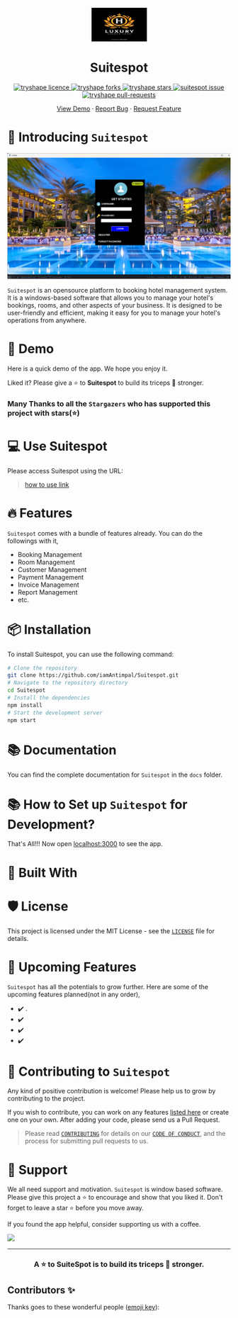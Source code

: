 
<!-- ALL-CONTRIBUTORS-BADGE:START - Do not remove or modify this section -->

<!-- ALL-CONTRIBUTORS-BADGE:END -->
<p align="center">
    <a href="https://tryshape.vercel.app/" target="_blank">
        <img src="Image\logo1.jpg" alt="logo" width="125"/>
    </a>

</p>
<p align="center">
<!-- <img src="./public/readme/tryshape-text-transparent.png" alt="name"/> -->
<h1 align="center">Suitespot</h1>

<p align="center">
<a href="https://github.com/iamAntimpal/Suitespot/blob/master/LICENSE" target="blank">
<img src="https://img.shields.io/github/license/iamAntimpal/Suitespot?style=flat-square" alt="tryshape licence" />
</a>
<a href="https://github.com/iamAntimpal/Suitespot/fork" target="blank">
<img src="https://img.shields.io/github/forks/iamAntimpal/Suitespot?style=flat-square" alt="tryshape forks"/>
</a>
<a href="https://github.com/iamAntimpal/Suitespot/stargazers" target="blank">
<img src="https://img.shields.io/github/stars/iamAntimpal/Suitespot?style=flat-square" alt="tryshape stars"/>
</a>
<a href="https://github.com/iamAntimpal/Suitespot/issues" target="blank">
<img src="https://img.shields.io/github/issues/iamAntimpal/Suitespot?style=flat-square" alt="suitespot issue"/>
</a>
<a href="https://github.com/iamAntimpal/Suitespot/pulls" target="blank">
<img src="https://img.shields.io/github/issues-pr/iamAntimpal/Suitespot?style=flat-square" alt="tryshape pull-requests"/>
</a>


</p>

<p align="center">
    <a href="" target="blank">View Demo</a>
    ·
    <a href="https://github.com/iamAntimpal/Suitespot/issues/new/choose">Report Bug</a>
    ·
    <a href="https://github.com/iamAntimpal/Suitespot/issues/new/choose">Request Feature</a>
</p>

# 👋 Introducing `Suitespot`

<p align="center">
    <a href="" target="blank"/>
        <img src="./screenshot/landing.png" alt="landing" />
    </a>
</p>

`Suitespot` is an opensource platform to booking hotel management system. It is a windows-based software that allows you to manage your hotel's bookings, rooms, and other aspects of your business. It is designed to be user-friendly and efficient, making it easy for you to manage your hotel's operations from anywhere.

# 🚀 Demo

Here is a quick demo of the app. We hope you enjoy it.

<!-- > [The Demo Link](https://www.youtube.com) -->

Liked it? Please give a ⭐️ to <b>Suitespot</b> to build its triceps 💪 stronger.

### Many Thanks to all the `Stargazers` who has supported this project with stars(⭐)

<!-- [![Stargazers repo roster for @TryShape/tryshape](https://reporoster.com/stars/TryShape/tryshape)](https://github.com/TryShape/tryshape/stargazers) -->

# 💻 Use Suitespot

Please access Suitespot using the URL:

> [how to use link](https://github.com/iamAntimPal/SuiteSpot/blob/main/HOWTOUSE.md)

# 🔥 Features
`Suitespot` comes with a bundle of features already. You can do the followings with it,

- Booking Management
- Room Management
- Customer Management
- Payment Management
- Invoice Management
- Report Management
- etc.

# 📦 Installation
To install Suitespot, you can use the following command:
```bash
# Clone the repository
git clone https://github.com/iamAntimpal/Suitespot.git
# Navigate to the repository directory
cd Suitespot
# Install the dependencies
npm install
# Start the development server
npm start
```
# 📚 Documentation
You can find the complete documentation for `Suitespot` in the `docs` folder.
# 📚 How to Set up `Suitespot` for Development?


That's All!!! Now open [localhost:3000](http://localhost:3000/) to see the app.

# 🍔 Built With

# 🛡️ License

This project is licensed under the MIT License - see the [`LICENSE`](LICENSE) file for details.

# 🦄 Upcoming Features

`Suitespot` has all the potentials to grow further. Here are some of the upcoming features planned(not in any order),

- ✔️ .
- ✔️ 
- ✔️ 
- ✔️ 



# 🤝 Contributing to `Suitespot`

Any kind of positive contribution is welcome! Please help us to grow by contributing to the project.

If you wish to contribute, you can work on any features [listed here](https://github.com/iamAntimPal/Suitespot/#-upcoming-features) or create one on your own. After adding your code, please send us a Pull Request.

> Please read [`CONTRIBUTING`](CONTRIBUTING.md) for details on our [`CODE OF CONDUCT`](CODE_OF_CONDUCT.md), and the process for submitting pull requests to us.

# 🙏 Support

We all need support and motivation. `Suitespot` is window based software. Please give this project a ⭐️ to encourage and show that you liked it. Don't forget to leave a star ⭐️ before you move away.

If you found the app helpful, consider supporting us with a coffee.

<a href="https://buymeacoffee.com/antimpal01l">
    <img src="https://cdn.buymeacoffee.com/buttons/v2/default-yellow.png" height="50px">
</a>

---

<h3 align="center">
A ⭐️ to <b>SuiteSpot</b> is to build its triceps 💪 stronger.
</h3>

## Contributors ✨

Thanks goes to these wonderful people ([emoji key](https://allcontributors.org/docs/en/emoji-key)):


<!-- markdownlint-restore -->
<!-- prettier-ignore-end -->

<!-- ALL-CONTRIBUTORS-LIST:END -->
